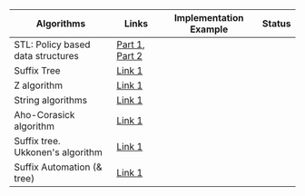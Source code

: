 |Algorithms|Links|Implementation Example|Status|
|----------|-----|----------------------|------|
|STL: Policy based data structures| [Part 1](http://codeforces.com/blog/entry/11080), [Part 2](http://codeforces.com/blog/entry/13279)| | |
|Suffix Tree|[Link 1](http://codeforces.com/blog/entry/11337)|||
|Z algorithm|[Link 1](http://codeforces.com/blog/entry/3107)|||
|String algorithms|[Link 1](http://codeforces.com/blog/entry/8008)|||
|Aho-Corasick algorithm|[Link 1](http://codeforces.com/blog/entry/14854)|||
|Suffix tree. Ukkonen's algorithm|[Link 1](http://codeforces.com/blog/entry/16780)|||
|Suffix Automation (& tree)|[Link 1](http://codeforces.com/blog/entry/22420)|||
